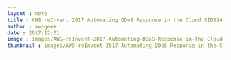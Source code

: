 ```yaml
---
layout : note
title : AWS reInvent 2017 Automating DDoS Response in the Cloud SID324
author : awsgeek
date : 2017-12-01
image : images/AWS-reInvent-2017-Automating-DDoS-Response-in-the-Cloud-SID324_en.jpg
thumbnail : images/AWS-reInvent-2017-Automating-DDoS-Response-in-the-Cloud-SID324_en.jpg
---
```


